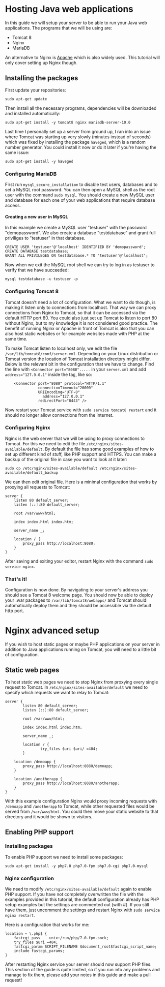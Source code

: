 # Hosting Java web applications

In this guide we will setup your server to be able to run your Java web applications. The programs that we will be using are:
* Tomcat 8
* Nginx
* MariaDB

An alternative to Nginx is [Apache](https://httpd.apache.org/) which is also widely used. This tutorial will only cover setting up Nginx though.

## Installing the packages

First update your repositories:
```
sudo apt-get update
```

Then install all the necessary programs, dependencies will be downloaded and installed automatically:
```
sudo apt-get install -y tomcat8 nginx mariadb-server-10.0
```

Last time I personally set up a server from ground up, I ran into an issue where Tomcat was starting up very slowly (minutes instead of seconds) which was fixed by installing the package `haveged`, which is a random number generator. You could install it now or do it later if you're having the same issue:
```
sudo apt-get install -y haveged
```

### Configuring MariaDB

First run `mysql_secure_installation` to disable test users, databases and to set a MySQL root password. You can then open a MySQL shell as the root user with the command `sudo mysql`. You should create a new MySQL user and database for each one of your web applications that require database access.

#### Creating a new user in MySQL
In this example we create a MySQL user "testuser" with the password "demopassword". We also create a database "testdatabase" and grant full priviliges to "testuser" in that database.
```
CREATE USER 'testuser'@'localhost' IDENTIFIED BY 'demopassword';
CREATE DATABASE testdatabase;
GRANT ALL PRIVILEGES ON testdatabase.* TO 'testuser'@'localhost';
```

Now when we exit the MySQL root shell we can try to log in as testuser to verify that we have succeeded:
```
mysql testdatabase -u testuser -p
```

### Configuring Tomcat 8

Tomcat doesn't need a lot of configuration. What we want to do though, is making it listen only to connections from localhost. That way we can proxy connections from Nginx to Tomcat, so that it can be accessed via the default HTTP port 80. You could also just set up Tomcat to listen to port 80 without Nginx, but to my knowledge it is not considered good practice. The benefit of running Nginx or Apache in front of Tomcat is also that you can also host static websites or for example websites made with PHP at the same time.

To make Tomcat listen to localhost only, we edit the file `/var/lib/tomcat8/conf/server.xml`. Depending on your Linux distribution or Tomcat version the location of Tomcat installation directory might differ. Below is the relevant bit in the configuration that we have to change. Find the line with `<Connector port="8080".....` in your `server.xml` and add `address="127.0.0.1"` inside the tag, like so:

```
    <Connector port="8080" protocol="HTTP/1.1"
               connectionTimeout="20000"
               URIEncoding="UTF-8"
	             address="127.0.0.1"
               redirectPort="8443" />
```
Now restart your Tomcat service with `sudo service tomcat8 restart` and it should no longer allow connections from the internet.

### Configuring Nginx

Nginx is the web server that we will be using to proxy connections to Tomcat. For this we need to edit the file `/etc/nginx/sites-available/default`. By default the file has some good examples of how to set up different kind of stuff, like PHP support and HTTPS. You can make a backup of the original file in case you want to look at it later:
```
sudo cp /etc/nginx/sites-available/default /etc/nginx/sites-available/default_backup
```

We can then edit original file. Here is a minimal configuration that works by proxying all requests to Tomcat:
```
server {
	listen 80 default_server;
	listen [::]:80 default_server;

	root /var/www/html;

	index index.html index.htm;

	server_name _;

	location / {
		proxy_pass http://localhost:8080;
	}
}
```
After saving and exiting your editor, restart Nginx with the command `sudo service nginx`.

### That's it!
Configuration is now done. By navigating to your server's address you should see a Tomcat 8 welcome page. You should now be able to deploy your .war packages to `/var/lib/tomcat8/webapps/` and Tomcat should automatically deploy them and they should be accessible via the default http port.

# Nginx advanced setup
If you wish to host static pages or maybe PHP applications on your server in addition to Java applications running on Tomcat, you will need to a little bit of configuration.

## Static web pages
To host static web pages we need to stop Nginx from proxying every single request to Tomcat. In `/etc/nginx/sites-available/default` we need to specify which requests we want to relay to Tomcat:
```
server {
        listen 80 default_server;
        listen [::]:80 default_server;

        root /var/www/html;

        index index.html index.htm;

        server_name _;

        location / {
                try_files $uri $uri/ =404;
        }

	location /demoapp {
		proxy_pass http://localhost:8080/demoapp;
	}

	location /anotherapp {
		proxy_pass http://localhost:8080/anotherapp;
	}
}

```

With this example configuration Nginx would proxy incoming requests with `/demoapp` and `/anotherapp` to Tomcat, while other requested files would be served from `/var/www/html`. You could then move your static website to that directory and it would be shown to visitors.
 
## Enabling PHP support

### Installing packages
To enable PHP support we need to install some packages:
```
sudo apt-get install -y php7.0 php7.0-fpm php7.0-cgi php7.0-mysql
```

### Nginx configuration
We need to modify `/etc/nginx/sites-available/default` again to enable PHP support. If you have not completely overwritten the file with the examples provided in this tutorial, the default configuration already has PHP setup examples but the settings are commented out (with #). If you still have them, just uncomment the settings and restart Nginx with `sudo service nginx restart`.

Here is a configuration that works for me:
```
location ~ \.php$ {
	fastcgi_pass	unix:/run/php/7.0-fpm.sock;
	try_files $uri =404;
	fastcgi_param SCRIPT_FILENAME $document_root$fastcgi_script_name;
	include fastcgi_params;
}
```

After restarting Nginx service your server should now support PHP files. This section of the guide is quite limited, so if you run into any problems and manage to fix them, please add your notes in this guide and make a pull request!
